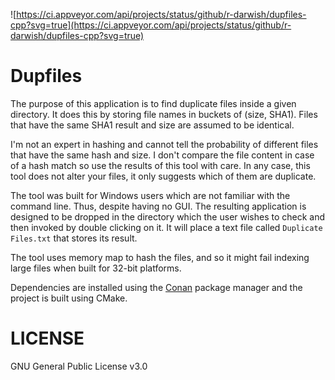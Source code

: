 ![https://ci.appveyor.com/api/projects/status/github/r-darwish/dupfiles-cpp?svg=true](https://ci.appveyor.com/api/projects/status/github/r-darwish/dupfiles-cpp?svg=true)

# Dupfiles
The purpose of this application is to find duplicate files inside a given directory. It does this by
storing file names in buckets of (size, SHA1). Files that have the same SHA1 result and size are
assumed to be identical.

I'm not an expert in hashing and cannot tell the probability of different
files that have the same hash and size. I don't compare the file content in case of a hash match so
use the results of this tool with care. In any case, this tool does not alter your files, it only
suggests which of them are duplicate.

The tool was built for Windows users which are not familiar with the command line. Thus, despite
having no GUI. The resulting application is designed to be dropped in the directory which the user
wishes to check and then invoked by double clicking on it. It will place a text file called
`Duplicate Files.txt` that stores its result.

The tool uses memory map to hash the files, and so it might fail indexing large files when built for
32-bit platforms.

Dependencies are installed using the [Conan](https://www.conan.io/) package manager and the project
is built using CMake.

# LICENSE
GNU General Public License v3.0
